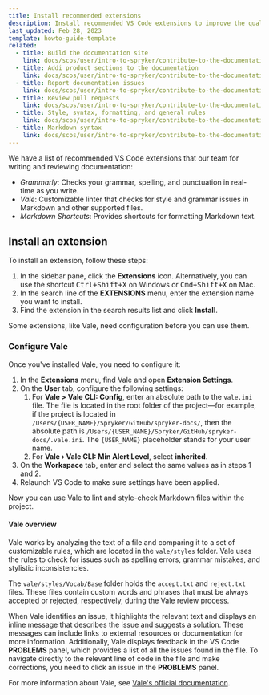 ```yaml
---
title: Install recommended extensions
description: Install recommended VS Code extensions to improve the quality of your contributions
last_updated: Feb 28, 2023
template: howto-guide-template
related:
  - title: Build the documentation site
    link: docs/scos/user/intro-to-spryker/contribute-to-the-documentation/build-the-documentation-site.html
  - title: Addi product sections to the documentation
    link: docs/scos/user/intro-to-spryker/contribute-to-the-documentation/add-product-sections-to-the-documentation.html
  - title: Report documentation issues
    link: docs/scos/user/intro-to-spryker/contribute-to-the-documentation/report-documentation-issues.html
  - title: Review pull requests
    link: docs/scos/user/intro-to-spryker/contribute-to-the-documentation/review-pull-requests.html
  - title: Style, syntax, formatting, and general rules
    link: docs/scos/user/intro-to-spryker/contribute-to-the-documentation/style-formatting-general-rules.html
  - title: Markdown syntax
    link: docs/scos/user/intro-to-spryker/contribute-to-the-documentation/markdown-syntax.html
---
```


We have a list of recommended VS Code extensions that our team for writing and reviewing documentation:
* *Grammarly*: Checks your grammar, spelling, and punctuation in real-time as you write.
* *Vale*: Customizable linter that checks for style and grammar issues in Markdown and other supported files.
* *Markdown Shortcuts*: Provides shortcuts for formatting Markdown text.

## Install an extension

To install an extension, follow these steps:
1. In the sidebar pane, click the **Extensions** icon. Alternatively, you can use the shortcut <kbd>Ctrl+Shift+X</kbd> on Windows or <kbd>Cmd+Shift+X</kbd> on Mac.
2. In the search line of the **EXTENSIONS** menu, enter the extension name you want to install.
3. Find the extension in the search results list and click **Install**.

Some extensions, like Vale, need configuration before you can use them.

### Configure Vale

Once you've installed Vale, you need to configure it:

1. In the **Extensions** menu, find Vale and open **Extension Settings**.
2. On the **User** tab, configure the following settings:
   1. For **Vale > Vale CLI: Config**, enter an absolute path to the `vale.ini` file. The file is located in the root folder of the project—for example, if the project is located in `/Users/{USER_NAME}/Spryker/GitHub/spryker-docs/`, then the absolute path is `/Users/{USER_NAME}/Spryker/GitHub/spryker-docs/.vale.ini`. The `{USER_NAME}` placeholder stands for your user name. 
   2. For **Vale › Vale CLI: Min Alert Level**, select **inherited**.
3. On the **Workspace** tab, enter and select the same values as in steps 1 and 2.
4. Relaunch VS Code to make sure settings have been applied.

 Now you can use Vale to lint and style-check Markdown files within the project.

#### Vale overview

Vale works by analyzing the text of a file and comparing it to a set of customizable rules, which are located in the `vale/styles` folder. 
Vale uses the rules to check for issues such as spelling errors, grammar mistakes, and stylistic inconsistencies.

The `vale/styles/Vocab/Base` folder holds the `accept.txt` and `reject.txt` files. 
These files contain custom words and phrases that must be always accepted or rejected, respectively, during the Vale review process.

When Vale identifies an issue, it highlights the relevant text and displays an inline message that describes the issue and suggests a solution. These messages can include links to external resources or documentation for more information.
Additionally, Vale displays feedback in the VS Code **PROBLEMS** panel, which provides a list of all the issues found in the file.
To navigate directly to the relevant line of code in the file and make corrections, you need to click an issue in the **PROBLEMS** panel.

For more information about Vale, see [Vale's official documentation](https://vale.sh/docs/vale-cli/overview/).




